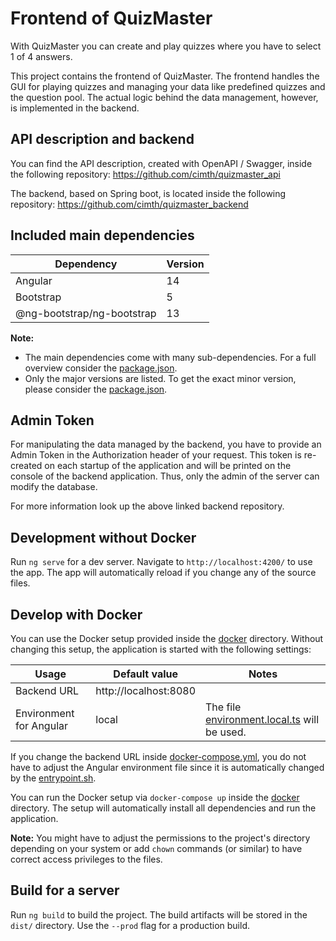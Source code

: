 Frontend of QuizMaster
======================

With QuizMaster you can create and play quizzes where you have to select 1 of 4 answers.

This project contains the frontend of QuizMaster. 
The frontend handles the GUI for playing quizzes and managing your data like predefined quizzes and the question pool. 
The actual logic behind the data management, however, is implemented in the backend.


## API description and backend

You can find the API description, created with OpenAPI / Swagger, inside the following repository:
https://github.com/cimth/quizmaster_api

The backend, based on Spring boot, is located inside the following repository:
https://github.com/cimth/quizmaster_backend


## Included main dependencies

| Dependency                 | Version |
|----------------------------|---------|
| Angular                    | 14      |
| Bootstrap                  | 5       |
| @ng-bootstrap/ng-bootstrap | 13      |

**Note:**

* The main dependencies come with many sub-dependencies. 
  For a full overview consider the [package.json](package.json).
* Only the major versions are listed.
  To get the exact minor version, please consider the [package.json](package.json).


## Admin Token

For manipulating the data managed by the backend, you have to provide an Admin Token in the Authorization header of 
your request. 
This token is re-created on each startup of the application and will be printed on the console of the backend 
application. 
Thus, only the admin of the server can modify the database.

For more information look up the above linked backend repository.


## Development without Docker

Run `ng serve` for a dev server. 
Navigate to `http://localhost:4200/` to use the app. 
The app will automatically reload if you change any of the source files.


## Develop with Docker

You can use the Docker setup provided inside the [docker](docker) directory.
Without changing this setup, the application is started with the following settings:

| Usage                     | Default value         | Notes                                                                                |
|---------------------------|-----------------------|--------------------------------------------------------------------------------------|
| Backend URL               | http://localhost:8080 |                                                                                      |
| Environment for Angular   | local                 | The file [environment.local.ts](src/environments/environment.local.ts) will be used. |

If you change the backend URL inside [docker-compose.yml](docker/docker-compose.yml), you do not have to adjust the 
Angular environment file since it is automatically changed by the [entrypoint.sh](docker/entrypoint.sh).

You can run the Docker setup via `docker-compose up` inside the [docker](docker) directory.
The setup will automatically install all dependencies and run the application.

**Note:**
You might have to adjust the permissions to the project's directory depending on your system or add `chown` commands
(or similar) to have correct access privileges to the files.


## Build for a server

Run `ng build` to build the project. 
The build artifacts will be stored in the `dist/` directory. 
Use the `--prod` flag for a production build.
